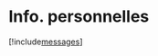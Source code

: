 # Info. personnelles

[!include[messages](infopersonnelles.messages.autogen.md)]














































































